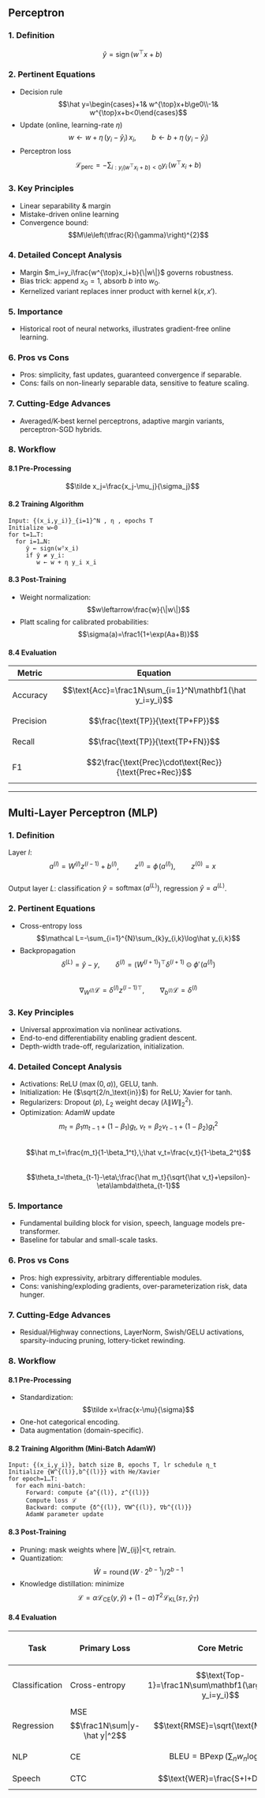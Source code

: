 ## Perceptron  

### 1. Definition  
$$\hat y=\operatorname{sign}(w^{\top}x+b)$$  

### 2. Pertinent Equations  
- Decision rule  
  $$\hat y=\begin{cases}+1& w^{\top}x+b\ge0\\-1& w^{\top}x+b<0\end{cases}$$  
- Update (online, learning-rate $\eta$)  
  $$w\leftarrow w+\eta\,(y_i-\hat y_i)\,x_i,\qquad b\leftarrow b+\eta\,(y_i-\hat y_i)$$  
- Perceptron loss  
  $$\mathcal L_{\text{perc}}=-\sum_{i:y_i(w^{\top}x_i+b)<0}y_i\,(w^{\top}x_i+b)$$  

### 3. Key Principles  
- Linear separability & margin  
- Mistake-driven online learning  
- Convergence bound: $$M\le\left(\tfrac{R}{\gamma}\right)^{2}$$  

### 4. Detailed Concept Analysis  
- Margin $m_i=y_i\frac{w^{\top}x_i+b}{\|w\|}$ governs robustness.  
- Bias trick: append $x_0=1$, absorb $b$ into $w_0$.  
- Kernelized variant replaces inner product with kernel $k(x,x')$.  

### 5. Importance  
- Historical root of neural networks, illustrates gradient-free online learning.  

### 6. Pros vs Cons  
- Pros: simplicity, fast updates, guaranteed convergence if separable.  
- Cons: fails on non-linearly separable data, sensitive to feature scaling.  

### 7. Cutting-Edge Advances  
- Averaged/K-best kernel perceptrons, adaptive margin variants, perceptron-SGD hybrids.  

### 8. Workflow  

#### 8.1 Pre-Processing  
$$\tilde x_j=\frac{x_j-\mu_j}{\sigma_j}$$  

#### 8.2 Training Algorithm  
```text
Input: {(x_i,y_i)}_{i=1}^N , η , epochs T
Initialize w←0
for t=1…T:
  for i=1…N:
     ŷ ← sign(wᵀx_i)
     if ŷ ≠ y_i:
        w ← w + η y_i x_i
```

#### 8.3 Post-Training  
- Weight normalization: $$w\leftarrow\frac{w}{\|w\|}$$  
- Platt scaling for calibrated probabilities: $$\sigma(a)=\frac1{1+\exp(Aa+B)}$$  

#### 8.4 Evaluation  

| Metric | Equation |
|--------|----------|
| Accuracy | $$\text{Acc}=\frac1N\sum_{i=1}^N\mathbf1(\hat y_i=y_i)$$ |
| Precision | $$\frac{\text{TP}}{\text{TP+FP}}$$ |
| Recall | $$\frac{\text{TP}}{\text{TP+FN}}$$ |
| F1 | $$2\frac{\text{Prec}\cdot\text{Rec}}{\text{Prec+Rec}}$$ |

---

## Multi-Layer Perceptron (MLP)  

### 1. Definition  
Layer $l$:  
$$a^{(l)}=W^{(l)}z^{(l-1)}+b^{(l)},\qquad z^{(l)}=\phi\!\bigl(a^{(l)}\bigr),\qquad z^{(0)}=x$$  
Output layer $L$: classification $\hat y=\operatorname{softmax}(a^{(L)})$, regression $\hat y=a^{(L)}$.  

### 2. Pertinent Equations  
- Cross-entropy loss  
  $$\mathcal L=-\sum_{i=1}^{N}\sum_{k}y_{i,k}\log\hat y_{i,k}$$  
- Backpropagation  
  $$\delta^{(L)}=\hat y-y,\qquad\delta^{(l)}=\bigl(W^{(l+1)}\bigr)^{\top}\delta^{(l+1)}\odot\phi'\!\bigl(a^{(l)}\bigr)$$  
  $$\nabla_{W^{(l)}}\mathcal L=\delta^{(l)}z^{(l-1)\top},\qquad\nabla_{b^{(l)}}\mathcal L=\delta^{(l)}$$  

### 3. Key Principles  
- Universal approximation via nonlinear activations.  
- End-to-end differentiability enabling gradient descent.  
- Depth-width trade-off, regularization, initialization.  

### 4. Detailed Concept Analysis  
- Activations: ReLU ($\max(0,a)$), GELU, tanh.  
- Initialization: He ($\sqrt{2/n_\text{in}}$) for ReLU; Xavier for tanh.  
- Regularizers: Dropout ($p$), $L_2$ weight decay ($\lambda\|W\|_2^2$).  
- Optimization: AdamW update  
  $$m_t=\beta_1m_{t-1}+(1-\beta_1)g_t,\;v_t=\beta_2v_{t-1}+(1-\beta_2)g_t^2$$  
  $$\hat m_t=\frac{m_t}{1-\beta_1^t},\;\hat v_t=\frac{v_t}{1-\beta_2^t}$$  
  $$\theta_t=\theta_{t-1}-\eta\;\frac{\hat m_t}{\sqrt{\hat v_t}+\epsilon}-\eta\lambda\theta_{t-1}$$  

### 5. Importance  
- Fundamental building block for vision, speech, language models pre-transformer.  
- Baseline for tabular and small-scale tasks.  

### 6. Pros vs Cons  
- Pros: high expressivity, arbitrary differentiable modules.  
- Cons: vanishing/exploding gradients, over-parameterization risk, data hunger.  

### 7. Cutting-Edge Advances  
- Residual/Highway connections, LayerNorm, Swish/GELU activations, sparsity-inducing pruning, lottery-ticket rewinding.  

### 8. Workflow  

#### 8.1 Pre-Processing  
- Standardization: $$\tilde x=\frac{x-\mu}{\sigma}$$  
- One-hot categorical encoding.  
- Data augmentation (domain-specific).  

#### 8.2 Training Algorithm (Mini-Batch AdamW)  
```text
Input: {(x_i,y_i)}, batch size B, epochs T, lr schedule η_t
Initialize {W^{(l)},b^{(l)}} with He/Xavier
for epoch=1…T:
  for each mini-batch:
     Forward: compute {a^{(l)}, z^{(l)}}
     Compute loss ℒ
     Backward: compute {δ^{(l)}, ∇W^{(l)}, ∇b^{(l)}}
     AdamW parameter update
```

#### 8.3 Post-Training  
- Pruning: mask weights where |W_{ij}|<τ, retrain.  
- Quantization: $$\hat W=\operatorname{round}(W\cdot2^{b-1})/2^{b-1}$$  
- Knowledge distillation: minimize $$\mathcal L=\alpha\mathcal L_\text{CE}(y,\hat y)+ (1-\alpha)T^2\mathcal L_\text{KL}(s_T,\hat y_T)$$  

#### 8.4 Evaluation  

| Task | Primary Loss | Core Metric | SOTA Benchmark Examples |
|------|--------------|-------------|-------------------------|
| Classification | Cross-entropy | $$\text{Top-1}=\frac1N\sum\mathbf1(\arg\max\hat y_i=y_i)$$ | ImageNet Top-1 88%+ |
| Regression | MSE $$\frac1N\sum\|y-\hat y\|^2$$ | $$\text{RMSE}=\sqrt{\text{MSE}}$$ | UCI datasets |
| NLP | CE | $$\text{BLEU}=\text{BP}\exp(\sum_n w_n\log p_n)$$ | WMT |
| Speech | CTC | $$\text{WER}=\frac{S+I+D}{N}$$ | LibriSpeech |